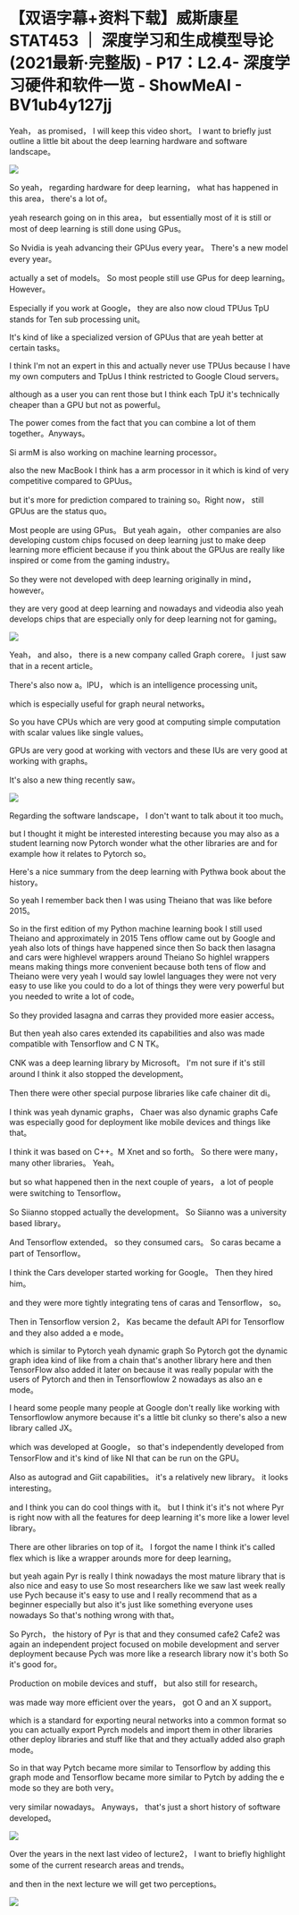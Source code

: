 # 【双语字幕+资料下载】威斯康星 STAT453 ｜ 深度学习和生成模型导论(2021最新·完整版) - P17：L2.4- 深度学习硬件和软件一览 - ShowMeAI - BV1ub4y127jj

Yeah， as promised， I will keep this video short。 I want to briefly just outline a little bit about the deep learning hardware and software landscape。



![](img/f527ab7352c3e30ee86f3be37dce57a5_1.png)

So yeah， regarding hardware for deep learning， what has happened in this area， there's a lot of。

 yeah research going on in this area， but essentially most of it is still or most of deep learning is still done using GPus。

 So Nvidia is yeah advancing their GPUus every year。 There's a new model every year。

 actually a set of models。 So most people still use GPus for deep learning。 However。

Especially if you work at Google， they are also now cloud TPUus TpU stands for Ten sub processing unit。

 It's kind of like a specialized version of GPUus that are yeah better at certain tasks。

 I think I'm not an expert in this and actually never use TPUus because I have my own computers and TpUus I think restricted to Google Cloud servers。

 although as a user you can rent those but I think each TpU it's technically cheaper than a GPU but not as powerful。

 The power comes from the fact that you can combine a lot of them together。Anyways。

 Si armM is also working on machine learning processor。

 also the new MacBook I think has a arm processor in it which is kind of very competitive compared to GPUus。

 but it's more for prediction compared to training so。Right now， still GPUus are the status quo。

 Most people are using GPus。 But yeah again， other companies are also developing custom chips focused on deep learning just to make deep learning more efficient because if you think about the GPUus are really like inspired or come from the gaming industry。

 So they were not developed with deep learning originally in mind， however。

 they are very good at deep learning and nowadays and videodia also yeah develops chips that are especially only for deep learning not for gaming。



![](img/f527ab7352c3e30ee86f3be37dce57a5_3.png)

Yeah， and also， there is a new company called Graph corere。 I just saw that in a recent article。

 There's also now a。IPU， which is an intelligence processing unit。

 which is especially useful for graph neural networks。

 So you have CPUs which are very good at computing simple computation with scalar values like single values。

 GPUs are very good at working with vectors and these IUs are very good at working with graphs。

 It's also a new thing recently saw。

![](img/f527ab7352c3e30ee86f3be37dce57a5_5.png)

Regarding the software landscape， I don't want to talk about it too much。

 but I thought it might be interested interesting because you may also as a student learning now Pytorch wonder what the other libraries are and for example how it relates to Pytorch so。

Here's a nice summary from the deep learning with Pythwa book about the history。

 So yeah I remember back then I was using Theiano that was like before 2015。

 So in the first edition of my Python machine learning book I still used Theiano and approximately in 2015 Tens offlow came out by Google and yeah also lots of things have happened since then So back then lasagna and cars were highlevel wrappers around Theiano So highlel wrappers means making things more convenient because both tens of flow and Theiano were very yeah I would say lowlel languages they were not very easy to use like you could to do a lot of things they were very powerful but you needed to write a lot of code。

 So they provided lasagna and carras they provided more easier access。

But then yeah also cares extended its capabilities and also was made compatible with Tensorflow and C N TK。

 CNK was a deep learning library by Microsoft。 I'm not sure if it's still around I think it also stopped the development。

 Then there were other special purpose libraries like cafe chainer dit di。

 I think was yeah dynamic graphs， Chaer was also dynamic graphs Cafe was especially good for deployment like mobile devices and things like that。

 I think it was based on C++。M Xnet and so forth。 So there were many， many other libraries。 Yeah。

 but so what happened then in the next couple of years， a lot of people were switching to Tensorflow。

 So Siianno stopped actually the development。 So Siianno was a university based library。

And Tensorflow extended。 so they consumed cars。 So caras became a part of Tensorflow。

 I think the Cars developer started working for Google。 Then they hired him。

 and they were more tightly integrating tens of caras and Tensorflow， so。

Then in Tensorflow version 2， Kas became the default API for Tensorflow and they also added a e mode。

 which is similar to Pytorch yeah dynamic graph So Pytorch got the dynamic graph idea kind of like from a chain that's another library here and then TensorFlow also added it later on because it was really popular with the users of Pytorch and then in Tensorflowlow 2 nowadays as also an e mode。

I heard some people many people at Google don't really like working with Tensorflowlow anymore because it's a little bit clunky so there's also a new library called JX。

 which was developed at Google， so that's independently developed from TensorFlow and it's kind of like NI that can be run on the GPU。

Also as autograd and Giit capabilities。 it's a relatively new library。 it looks interesting。

 and I think you can do cool things with it。 but I think it's it's not where Pyr is right now with all the features for deep learning it's more like a lower level library。

 There are other libraries on top of it。 I forgot the name I think it's called flex which is like a wrapper arounds more for deep learning。

 but yeah again Pyr is really I think nowadays the most mature library that is also nice and easy to use So most researchers like we saw last week really use Pych because it's easy to use and I really recommend that as a beginner especially but also it's just like something everyone uses nowadays So that's nothing wrong with that。

 So Pyrch， the history of Pyr is that and they consumed cafe2 Cafe2 was again an independent project focused on mobile development and server deployment because Pych was more like a research library now it's both So it's good for。

Production on mobile devices and stuff， but also still for research。

was made way more efficient over the years， got O and an X support。

 which is a standard for exporting neural networks into a common format so you can actually export Pyrch models and import them in other libraries other deploy libraries and stuff like that and they actually added also graph mode。

 So in that way Pytch became more similar to Tensorflow by adding this graph mode and Tensorflow became more similar to Pytch by adding the e mode so they are both very。

 very similar nowadays。 Anyways， that's just a short history of software developed。



![](img/f527ab7352c3e30ee86f3be37dce57a5_7.png)

Over the years in the next last video of lecture2， I want to briefly highlight some of the current research areas and trends。

 and then in the next lecture we will get two perceptions。



![](img/f527ab7352c3e30ee86f3be37dce57a5_9.png)